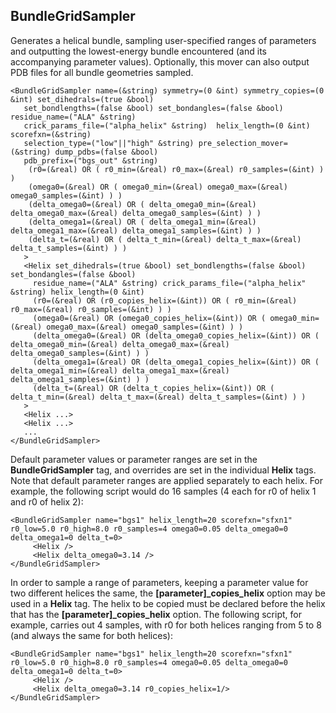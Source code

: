 ## BundleGridSampler
Generates a helical bundle, sampling user-specified ranges of parameters and outputting the lowest-energy bundle encountered (and its accompanying parameter values).  Optionally, this mover can also output PDB files for all bundle geometries sampled.

```
<BundleGridSampler name=(&string) symmetry=(0 &int) symmetry_copies=(0 &int) set_dihedrals=(true &bool)
   set_bondlengths=(false &bool) set_bondangles=(false &bool) residue_name=("ALA" &string)
   crick_params_file=("alpha_helix" &string)  helix_length=(0 &int) scorefxn=(&string)
   selection_type=("low"||"high" &string) pre_selection_mover=(&string) dump_pdbs=(false &bool)
   pdb_prefix=("bgs_out" &string)
    (r0=(&real) OR ( r0_min=(&real) r0_max=(&real) r0_samples=(&int) ) )
    (omega0=(&real) OR ( omega0_min=(&real) omega0_max=(&real) omega0_samples=(&int) ) )
    (delta_omega0=(&real) OR ( delta_omega0_min=(&real) delta_omega0_max=(&real) delta_omega0_samples=(&int) ) )
    (delta_omega1=(&real) OR ( delta_omega1_min=(&real) delta_omega1_max=(&real) delta_omega1_samples=(&int) ) )
    (delta_t=(&real) OR ( delta_t_min=(&real) delta_t_max=(&real) delta_t_samples=(&int) ) )
   >
   <Helix set_dihedrals=(true &bool) set_bondlengths=(false &bool) set_bondangles=(false &bool)
     residue_name=("ALA" &string) crick_params_file=("alpha_helix" &string) helix_length=(0 &int)
     (r0=(&real) OR (r0_copies_helix=(&int)) OR ( r0_min=(&real) r0_max=(&real) r0_samples=(&int) ) )
     (omega0=(&real) OR (omega0_copies_helix=(&int)) OR ( omega0_min=(&real) omega0_max=(&real) omega0_samples=(&int) ) )
     (delta_omega0=(&real) OR (delta_omega0_copies_helix=(&int)) OR ( delta_omega0_min=(&real) delta_omega0_max=(&real) delta_omega0_samples=(&int) ) )
     (delta_omega1=(&real) OR (delta_omega1_copies_helix=(&int)) OR ( delta_omega1_min=(&real) delta_omega1_max=(&real) delta_omega1_samples=(&int) ) )
     (delta_t=(&real) OR (delta_t_copies_helix=(&int)) OR ( delta_t_min=(&real) delta_t_max=(&real) delta_t_samples=(&int) ) )
   >
   <Helix ...>
   <Helix ...>
   ...
</BundleGridSampler>
```

Default parameter values or parameter ranges are set in the <b>BundleGridSampler</b> tag, and overrides are set in the individual <b>Helix</b> tags.  Note that default parameter ranges are applied separately to each helix.  For example, the following script would do 16 samples (4 each for r0 of helix 1 and r0 of helix 2):

```
<BundleGridSampler name="bgs1" helix_length=20 scorefxn="sfxn1" r0_low=5.0 r0_high=8.0 r0_samples=4 omega0=0.05 delta_omega0=0 delta_omega1=0 delta_t=0>
     <Helix />
     <Helix delta_omega0=3.14 />
</BundleGridSampler>
```

In order to sample a range of parameters, keeping a parameter value for two different helices the same, the <b>[parameter]_copies_helix</b> option may be used in a <b>Helix</b> tag.  The helix to be copied must be declared before the helix that has the <b>[parameter]_copies_helix</b> option.  The following script, for example, carries out 4 samples, with r0 for both helices ranging from 5 to 8 (and always the same for both helices):

```
<BundleGridSampler name="bgs1" helix_length=20 scorefxn="sfxn1" r0_low=5.0 r0_high=8.0 r0_samples=4 omega0=0.05 delta_omega0=0 delta_omega1=0 delta_t=0>
     <Helix />
     <Helix delta_omega0=3.14 r0_copies_helix=1/>
</BundleGridSampler>
```